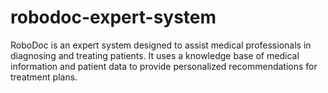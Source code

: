 # robodoc-expert-system
RoboDoc is an expert system designed to assist medical professionals in diagnosing and treating patients. It uses a knowledge base of medical information and patient data to provide personalized recommendations for treatment plans. 
